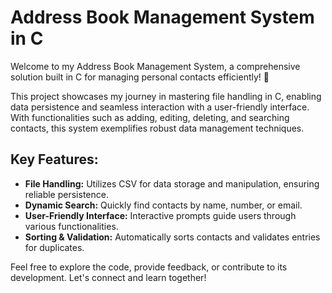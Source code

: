 # Address Book Management System in C

Welcome to my Address Book Management System, a comprehensive solution built in C for managing personal contacts efficiently! 📇

This project showcases my journey in mastering file handling in C, enabling data persistence and seamless interaction with a user-friendly interface. With functionalities such as adding, editing, deleting, and searching contacts, this system exemplifies robust data management techniques.

## Key Features:

- **File Handling:** Utilizes CSV for data storage and manipulation, ensuring reliable persistence.
- **Dynamic Search:** Quickly find contacts by name, number, or email.
- **User-Friendly Interface:** Interactive prompts guide users through various functionalities.
- **Sorting & Validation:** Automatically sorts contacts and validates entries for duplicates.

Feel free to explore the code, provide feedback, or contribute to its development. Let's connect and learn together!
